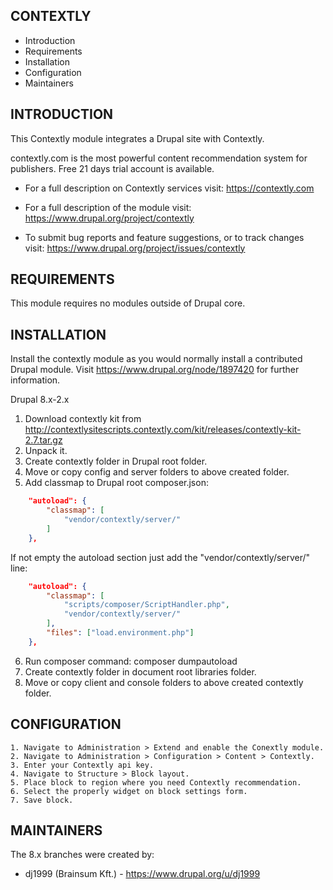 CONTEXTLY
---------------------

* Introduction
* Requirements
* Installation
* Configuration
* Maintainers


INTRODUCTION
------------

This Contextly module integrates a Drupal site with Contextly. 

contextly.com is the most powerful content recommendation system for publishers.
Free 21 days trial account is available.

 * For a full description on Contextly services visit:
  https://contextly.com

 * For a full description of the module visit:
  https://www.drupal.org/project/contextly

 * To submit bug reports and feature suggestions, or to track changes visit:
  https://www.drupal.org/project/issues/contextly


REQUIREMENTS
------------

This module requires no modules outside of Drupal core.


INSTALLATION
------------

Install the contextly module as you would normally install a contributed Drupal
module. Visit https://www.drupal.org/node/1897420 for further information.

Drupal 8.x-2.x
1. Download contextly kit from http://contextlysitescripts.contextly.com/kit/releases/contextly-kit-2.7.tar.gz
2. Unpack it.
3. Create contextly folder in Drupal root folder.
4. Move or copy config and server folders to above created folder.
5. Add classmap to Drupal root composer.json:
```json
    "autoload": {
        "classmap": [
            "vendor/contextly/server/"
        ]
    },
```

If not empty the autoload section just add the "vendor/contextly/server/" line:
```json
    "autoload": {
        "classmap": [
            "scripts/composer/ScriptHandler.php",
            "vendor/contextly/server/"
        ],
        "files": ["load.environment.php"]
    },
```
6. Run composer command: composer dumpautoload
7. Create contextly folder in document root libraries folder.
8. Move or copy client and console folders to above created contextly folder.

CONFIGURATION
--------------

    1. Navigate to Administration > Extend and enable the Conextly module.
    2. Navigate to Administration > Configuration > Content > Contextly.
    3. Enter your Contextly api key.
    4. Navigate to Structure > Block layout.
    5. Place block to region where you need Contextly recommendation.
    6. Select the properly widget on block settings form.
    7. Save block.


MAINTAINERS
-----------

The 8.x branches were created by:

 * dj1999 (Brainsum Kft.) - https://www.drupal.org/u/dj1999

